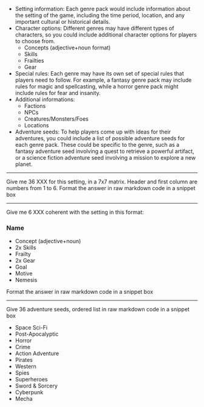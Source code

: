 - Setting information: Each genre pack would include information about the setting of the game, including the time period, location, and any important cultural or historical details.
- Character options: Different genres may have different types of characters, so you could include additional character options for players to choose from.
   - Concepts (adjective+noun format)
   - Skills
   - Frailties
   - Gear
- Special rules: Each genre may have its own set of special rules that players need to follow. For example, a fantasy genre pack may include rules for magic and spellcasting, while a horror genre pack might include rules for fear and insanity.
- Additional informations:
  - Factions
  - NPCs
  - Creatures/Monsters/Foes
  - Locations
- Adventure seeds: To help players come up with ideas for their adventures, you could include a list of possible adventure seeds for each genre pack. These could be specific to the genre, such as a fantasy adventure seed involving a quest to retrieve a powerful artifact, or a science fiction adventure seed involving a mission to explore a new planet.
----
Give me 36 XXX for this setting, in a 7x7 matrix. Header and first column are numbers from 1 to 6. Format the answer in raw markdown code in a snippet box

----

Give me 6 XXX coherent with the setting in this format:

### Name
- Concept (adjective+noun)
- 2x Skills
- Frailty
- 2x Gear
- Goal
- Motive
- Nemesis

Format the answer in raw markdown code in a snippet box

---

Give 36 adventure seeds, ordered list in raw markdown code in a snippet box

- Space Sci-Fi
- Post-Apocalyptic
- Horror
- Crime
- Action Adventure
- Pirates
- Western
- Spies
- Superheroes
- Sword & Sorcery
- Cyberpunk
- Mecha